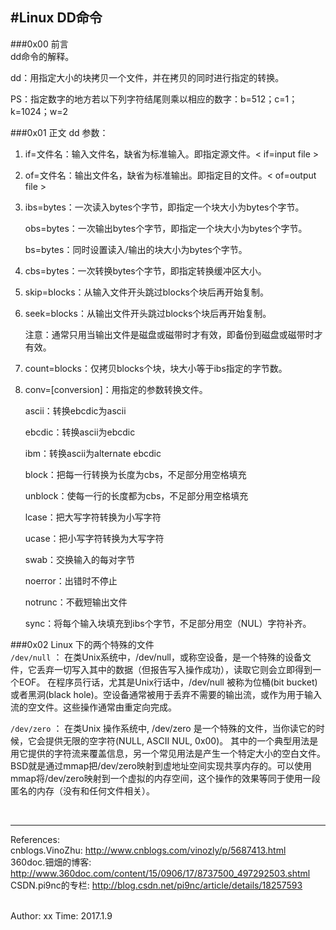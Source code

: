 #Linux DD命令  
--------------------------------  

###0x00 前言  
dd命令的解释。

dd：用指定大小的块拷贝一个文件，并在拷贝的同时进行指定的转换。

PS：指定数字的地方若以下列字符结尾则乘以相应的数字：b=512；c=1；k=1024；w=2



###0x01 正文
dd 参数：

1. if=文件名：输入文件名，缺省为标准输入。即指定源文件。< if=input file >

2. of=文件名：输出文件名，缺省为标准输出。即指定目的文件。< of=output file >

3. ibs=bytes：一次读入bytes个字节，即指定一个块大小为bytes个字节。

    obs=bytes：一次输出bytes个字节，即指定一个块大小为bytes个字节。

    bs=bytes：同时设置读入/输出的块大小为bytes个字节。

4. cbs=bytes：一次转换bytes个字节，即指定转换缓冲区大小。

5. skip=blocks：从输入文件开头跳过blocks个块后再开始复制。

6. seek=blocks：从输出文件开头跳过blocks个块后再开始复制。

	注意：通常只用当输出文件是磁盘或磁带时才有效，即备份到磁盘或磁带时才有效。

7. count=blocks：仅拷贝blocks个块，块大小等于ibs指定的字节数。

8. conv=[conversion]：用指定的参数转换文件。

    ascii：转换ebcdic为ascii

     ebcdic：转换ascii为ebcdic

    ibm：转换ascii为alternate ebcdic

    block：把每一行转换为长度为cbs，不足部分用空格填充

    unblock：使每一行的长度都为cbs，不足部分用空格填充

    lcase：把大写字符转换为小写字符

    ucase：把小写字符转换为大写字符

    swab：交换输入的每对字节

     noerror：出错时不停止

     notrunc：不截短输出文件

    sync：将每个输入块填充到ibs个字节，不足部分用空（NUL）字符补齐。


###0x02 Linux 下的两个特殊的文件  
`/dev/null`  ： 在类Unix系统中，/dev/null，或称空设备，是一个特殊的设备文件，它丢弃一切写入其中的数据（但报告写入操作成功），读取它则会立即得到一个EOF。
在程序员行话，尤其是Unix行话中，/dev/null 被称为位桶(bit bucket)或者黑洞(black hole)。空设备通常被用于丢弃不需要的输出流，或作为用于输入流的空文件。这些操作通常由重定向完成。


`/dev/zero`  ： 在类Unix 操作系统中, /dev/zero 是一个特殊的文件，当你读它的时候，它会提供无限的空字符(NULL, ASCII NUL, 0x00)。
其中的一个典型用法是用它提供的字符流来覆盖信息，另一个常见用法是产生一个特定大小的空白文件。BSD就是通过mmap把/dev/zero映射到虚地址空间实现共享内存的。可以使用mmap将/dev/zero映射到一个虚拟的内存空间，这个操作的效果等同于使用一段匿名的内存（没有和任何文件相关）。



</br>

-------------------------------  
References:  
cnblogs.VinoZhu:  <http://www.cnblogs.com/vinozly/p/5687413.html>    
360doc.钿畑的博客:  <http://www.360doc.com/content/15/0906/17/8737500_497292503.shtml>  
CSDN.pi9nc的专栏:  <http://blog.csdn.net/pi9nc/article/details/18257593>  

</br>
Author: xx  
Time: 2017.1.9  